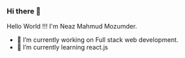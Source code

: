 ### Hi there 👋

Hello World !!! I'm Neaz Mahmud Mozumder.



- 🔭  I’m currently working on Full stack web development.
- 🌱 I’m currently learning react.js
<!--
- 👯 I’m looking to collaborate on ...
- 🤔 I’m looking for help with ...
- 💬 Ask me about ...
- 📫 How to reach me: ...
- 😄 Pronouns: ...
- ⚡ Fun fact: ...
-->
